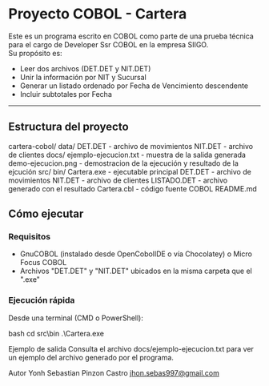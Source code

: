 # Proyecto COBOL - Cartera

Este es un programa escrito en COBOL como parte de una prueba técnica para el cargo de Developer Ssr COBOL en la empresa SIIGO.  
Su propósito es:

- Leer dos archivos (DET.DET y NIT.DET)
- Unir la información por NIT y Sucursal
- Generar un listado ordenado por Fecha de Vencimiento descendente
- Incluir subtotales por Fecha

---

## Estructura del proyecto
cartera-cobol/
data/
  DET.DET - archivo de movimientos
  NIT.DET - archivo de clientes
docs/
  ejemplo-ejecucion.txt - muestra de la salida generada
  demo-ejecucion.png - demostracion de la ejecución y resultado de la ejcución
src/
 bin/
  Cartera.exe - ejecutable principal
  DET.DET - archivo de movimientos
  NIT.DET - archivo de clientes
  LISTADO.DET - archivo generado con el resultado
Cartera.cbl - código fuente COBOL
README.md


## Cómo ejecutar

### Requisitos

- GnuCOBOL (instalado desde OpenCobolIDE o vía Chocolatey) o Micro Focus COBOL
- Archivos "DET.DET" y "NIT.DET" ubicados en la misma carpeta que el ".exe"

### Ejecución rápida

Desde una terminal (CMD o PowerShell):

bash
cd src\bin
.\Cartera.exe

Ejemplo de salida
Consulta el archivo docs/ejemplo-ejecucion.txt para ver un ejemplo del archivo generado por el programa.

Autor
Yonh Sebastian Pinzon Castro
jhon.sebas997@gmail.com